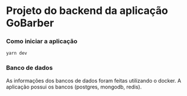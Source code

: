 # Projeto do backend da aplicação GoBarber

### Como iniciar a aplicação
```shell
yarn dev
```

### Banco de dados

As informações dos bancos de dados foram feitas utilizando o docker. A aplicação possui os bancos (postgres, mongodb, redis).


